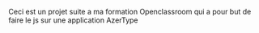 Ceci est un projet suite a ma formation Openclassroom qui a pour but de faire le js sur une application AzerType